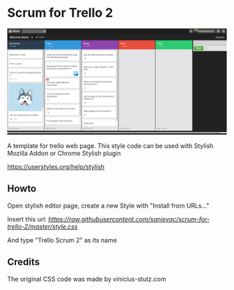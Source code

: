 # Scrum for Trello 2

![alt tag](https://raw.githubusercontent.com/sanjeyac/scrum-for-trello-2/master/trello.jpg)

A template for trello web page.
This style code can be used with Stylish Mozilla Addon or Chrome Stylish plugin

https://userstyles.org/help/stylish

## Howto

Open stylish editor page, create a new Style with "Install from URLs..." 

Insert this url: *https://raw.githubusercontent.com/sanjeyac/scrum-for-trello-2/master/style.css*

And type  "Trello Scrum 2" as its name

## Credits

The original CSS code was made by vinicius-stutz.com



